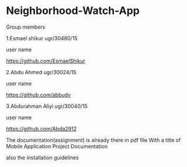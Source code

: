 # Neighborhood-Watch-App

Group members 

1.Esmael shikur         ugr/30480/15

user name 

https://github.com/EsmaelShikur


2.Abdu Ahmed            ugr/30024/15

user name 

https://github.com/abbudy


3.Abdurahman Aliyi      ugr/30040/15

user name 

https://github.com/Abda2912


The documentation(assignment) is already there in pdf file With a title of Mobile Application Project Documentation 

also the installation guidelines 




